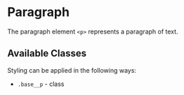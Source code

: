 # Paragraph

The paragraph element `<p>` represents a paragraph of text.

## Available Classes

Styling can be applied in the following ways:

* `.base__p` - class
